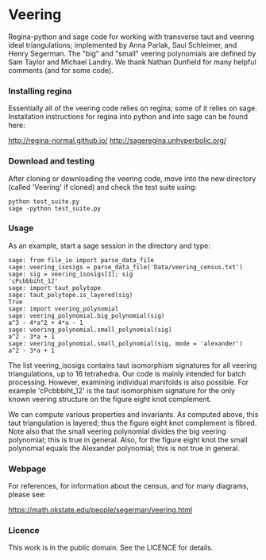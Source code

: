 # Veering

Regina-python and sage code for working with transverse taut and
veering ideal triangulations; implemented by Anna Parlak, Saul
Schleimer, and Henry Segerman.  The "big" and "small" veering
polynomials are defined by Sam Taylor and Michael Landry.  We thank
Nathan Dunfield for many helpful comments (and for some code).

### Installing regina

Essentially all of the veering code relies on regina; some of it
relies on sage.  Installation instructions for regina into python and
into sage can be found here:

http://regina-normal.github.io/
http://sageregina.unhyperbolic.org/

### Download and testing

After cloning or downloading the veering code, move into the new
directory (called 'Veering' if cloned) and check the test suite using:

    python test_suite.py
    sage -python test_suite.py

### Usage

As an example, start a sage session in the directory and type:

    sage: from file_io import parse_data_file
    sage: veering_isosigs = parse_data_file('Data/veering_census.txt')
    sage: sig = veering_isosigs[1]; sig
    'cPcbbbiht_12'
    sage: import taut_polytope
    sage: taut_polytope.is_layered(sig)
    True
    sage: import veering_polynomial
    sage: veering_polynomial.big_polynomial(sig)
    a^3 - 4*a^2 + 4*a - 1
    sage: veering_polynomial.small_polynomial(sig)
    a^2 - 3*a + 1
    sage: veering_polynomial.small_polynomial(sig, mode = 'alexander')
    a^2 - 3*a + 1

The list veering_isosigs contains taut isomorphism signatures for all
veering triangulations, up to 16 tetrahedra.  Our code is mainly
intended for batch processing.  However, examining individual
manifolds is also possible.  For example 'cPcbbbiht_12' is the taut
isomorphism signature for the only known veering structure on the
figure eight knot complement.

We can compute various properties and invariants.  As computed above,
this taut triangulation is layered; thus the figure eight knot
complement is fibred.  Note also that the small veering polynomial
divides the big veering polynomial; this is true in general.  Also,
for the figure eight knot the small polynomial equals the Alexander
polynomial; this is not true in general. 

### Webpage

For references, for information about the census, and for many
diagrams, please see:

https://math.okstate.edu/people/segerman/veering.html

### Licence

This work is in the public domain.  See the LICENCE for details.
